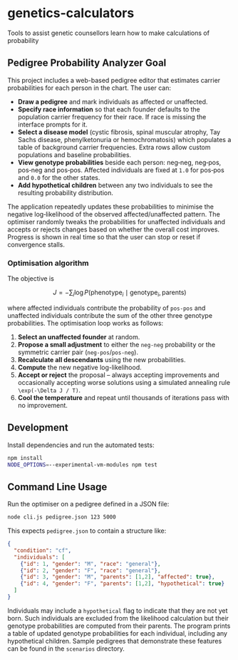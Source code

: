 # genetics-calculators
Tools to assist genetic counsellors learn how to make calculations of probability

## Pedigree Probability Analyzer Goal

This project includes a web-based pedigree editor that estimates carrier
probabilities for each person in the chart. The user can:

* **Draw a pedigree** and mark individuals as affected or unaffected.
* **Specify race information** so that each founder defaults to the population
  carrier frequency for their race. If race is missing the interface prompts for
  it.
* **Select a disease model** (cystic fibrosis, spinal muscular atrophy, Tay
  Sachs disease, phenylketonuria or hemochromatosis) which populates a table of
  background carrier frequencies. Extra rows allow custom populations and
  baseline probabilities.
* **View genotype probabilities** beside each person: neg&#8209;neg,
  neg&#8209;pos, pos&#8209;neg and pos&#8209;pos. Affected individuals are fixed at
  `1.0` for pos&#8209;pos and `0.0` for the other states.
* **Add hypothetical children** between any two individuals to see the resulting
  probability distribution.

The application repeatedly updates these probabilities to minimise the negative
log‑likelihood of the observed affected/unaffected pattern. The optimiser
randomly tweaks the probabilities for unaffected individuals and accepts or
rejects changes based on whether the overall cost improves. Progress is shown in
real time so that the user can stop or reset if convergence stalls.

### Optimisation algorithm

The objective is

```math
J = -\sum_{i} \log P(\text{phenotype}_i\mid \text{genotype}_i, \text{parents})
```

where affected individuals contribute the probability of `pos-pos` and
unaffected individuals contribute the sum of the other three genotype
probabilities. The optimisation loop works as follows:

1. **Select an unaffected founder** at random.
2. **Propose a small adjustment** to either the `neg-neg` probability or the
   symmetric carrier pair (`neg-pos`/`pos-neg`).
3. **Recalculate all descendants** using the new probabilities.
4. **Compute** the new negative log-likelihood.
5. **Accept or reject** the proposal – always accepting improvements and
   occasionally accepting worse solutions using a simulated annealing rule
   `\exp(-\Delta J / T)`.
6. **Cool the temperature** and repeat until thousands of iterations pass with
   no improvement.

## Development

Install dependencies and run the automated tests:

```bash
npm install
NODE_OPTIONS=--experimental-vm-modules npm test
```

## Command Line Usage

Run the optimiser on a pedigree defined in a JSON file:

```bash
node cli.js pedigree.json 123 5000
```

This expects `pedigree.json` to contain a structure like:

```json
{
  "condition": "cf",
  "individuals": [
    {"id": 1, "gender": "M", "race": "general"},
    {"id": 2, "gender": "F", "race": "general"},
    {"id": 3, "gender": "M", "parents": [1,2], "affected": true},
    {"id": 4, "gender": "F", "parents": [1,2], "hypothetical": true}
  ]
}
```

Individuals may include a `hypothetical` flag to indicate that they are
not yet born. Such individuals are excluded from the likelihood
calculation but their genotype probabilities are computed from their
parents. The program prints a table of updated genotype probabilities
for each individual, including any hypothetical children.
Sample pedigrees that demonstrate these features can be found in the `scenarios` directory.
